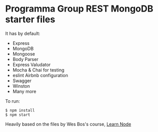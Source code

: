 # Programma Group REST MongoDB starter files

It has by default:
  * Express
  * MongoDB
  * Mongoose
  * Body Parser
  * Express Valudator
  * Mocha & Chai for testing
  * eslint Airbnb configuration
  * Swagger
  * Winston
  * Many more

To run:

```
$ npm install
$ npm start
```

Heavily based on the files by Wes Bos's course, [Learn Node](https://github.com/wesbos/Learn-Node)
